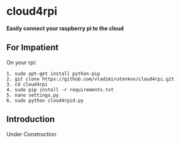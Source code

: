 cloud4rpi
=========

**Easily connect your raspberry pi to the cloud**

For Impatient
-------------

On your rpi:

```
1. sudo apt-get install python-pip
2. git clone https://github.com/vladimirutenkov/cloud4rpi.git
3. cd cloud4rpi
4. sudo pip install -r requirements.txt
5. nano settings.py
6. sudo python cloud4rpid.py
```

Introduction
------------

Under Construction
